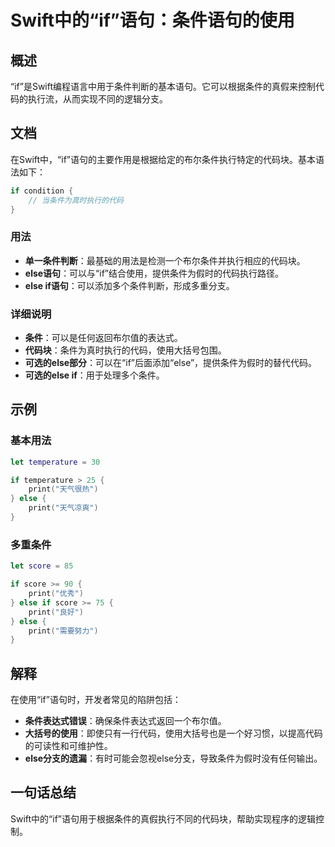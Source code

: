 <!--
Meta Description: # Swift中的“if”语句：条件语句的使用 ## 概述 “if”是Swift编程语言中用于条件判断的基本语句。它可以根据条件的真假来控制代码的执行流，从而实现不同的逻辑分支。 ## 文档 在Swift中，“if”语句的主要作用是根据给定的布尔条件执行特定的代码块。基本语法如下： ```swift...
Meta Keywords: else, print, swift, score, swift中的
-->

# Swift中的“if”语句：条件语句的使用

## 概述
“if”是Swift编程语言中用于条件判断的基本语句。它可以根据条件的真假来控制代码的执行流，从而实现不同的逻辑分支。

## 文档
在Swift中，“if”语句的主要作用是根据给定的布尔条件执行特定的代码块。基本语法如下：

```swift
if condition {
    // 当条件为真时执行的代码
}
```

### 用法
- **单一条件判断**：最基础的用法是检测一个布尔条件并执行相应的代码块。
- **else语句**：可以与“if”结合使用，提供条件为假时的代码执行路径。
- **else if语句**：可以添加多个条件判断，形成多重分支。

### 详细说明
- **条件**：可以是任何返回布尔值的表达式。
- **代码块**：条件为真时执行的代码，使用大括号包围。
- **可选的else部分**：可以在“if”后面添加“else”，提供条件为假时的替代代码。
- **可选的else if**：用于处理多个条件。

## 示例
### 基本用法
```swift
let temperature = 30

if temperature > 25 {
    print("天气很热")
} else {
    print("天气凉爽")
}
```

### 多重条件
```swift
let score = 85

if score >= 90 {
    print("优秀")
} else if score >= 75 {
    print("良好")
} else {
    print("需要努力")
}
```

## 解释
在使用“if”语句时，开发者常见的陷阱包括：
- **条件表达式错误**：确保条件表达式返回一个布尔值。
- **大括号的使用**：即使只有一行代码，使用大括号也是一个好习惯，以提高代码的可读性和可维护性。
- **else分支的遗漏**：有时可能会忽视else分支，导致条件为假时没有任何输出。

## 一句话总结
Swift中的“if”语句用于根据条件的真假执行不同的代码块，帮助实现程序的逻辑控制。